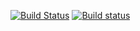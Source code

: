 [![Build Status](https://travis-ci.org/jonathan-fugue/aws-artifact-repo.svg?branch=develop)](https://travis-ci.org/jonathan-fugue/aws-artifact-repo) [![Build status](https://ci.appveyor.com/api/projects/status/yk673w3b6aj6et2y?svg=true)](https://ci.appveyor.com/project/jonathan-fugue/aws-artifact-repo)


